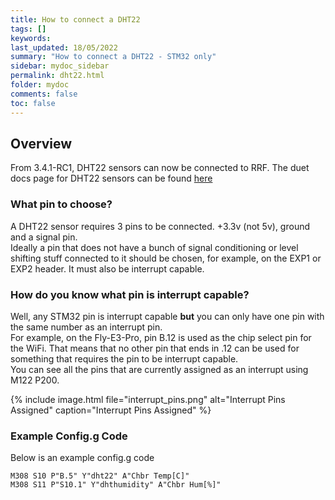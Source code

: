 ```yaml
---
title: How to connect a DHT22
tags: []
keywords: 
last_updated: 18/05/2022
summary: "How to connect a DHT22 - STM32 only"
sidebar: mydoc_sidebar
permalink: dht22.html
folder: mydoc
comments: false
toc: false
---
```


## Overview

From 3.4.1-RC1, DHT22 sensors can now be connected to RRF.
The duet docs page for DHT22 sensors can be found [here](https://docs.duet3d.com/en/User_manual/Connecting_hardware/Temperature_connecting_DHT)

### What pin to choose?

A DHT22 sensor requires 3 pins to be connected. +3.3v (not 5v), ground and a signal pin.  
Ideally a pin that does not have a bunch of signal conditioning or level shifting stuff connected to it should be chosen, for example, on the EXP1 or EXP2 header. It must also be interrupt capable.

### How do you know what pin is interrupt capable? 
Well, any STM32 pin is interrupt capable **but** you can only have one pin with the same number as an interrupt pin.  
For example, on the Fly-E3-Pro, pin B.12 is used as the chip select pin for the WiFi. That means that no other pin that ends in .12 can be used for something that requires the pin to be interrupt capable.  
You can see all the pins that are currently assigned as an interrupt using M122 P200.  

{% include image.html file="interrupt_pins.png" alt="Interrupt Pins Assigned" caption="Interrupt Pins Assigned" %}

### Example Config.g Code

Below is an example config.g code

```
M308 S10 P"B.5" Y"dht22" A"Chbr Temp[C]"
M308 S11 P"S10.1" Y"dhthumidity" A"Chbr Hum[%]"
```